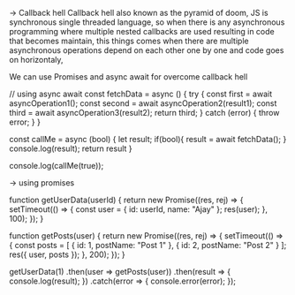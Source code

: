 -> Callback hell
Callback hell also known as the pyramid of doom, JS is synchronous single threaded language, so when there is any asynchronous programming where multiple nested callbacks are used resulting in code that becomes maintain, this things comes when there are multiple asynchronous operations depend on each other one by one and code goes on horizontaly,

We can use Promises and async await for overcome callback hell

// using async await
const fetchData = async () {
  try {
    const first = await asyncOperation1();
    const second = await asyncOperation2(result1);
    const third = await asyncOperation3(result2);
    return third;
  } catch (error) {
    throw error;
  }
}

const callMe = async (bool) {
    let result;
    if(bool){
        result = await fetchData();
    }
    console.log(result);
    return result
}

console.log(callMe(true));


-> using promises

function getUserData(userId) {
  return new Promise((res, rej) => {
    setTimeout(() => {
      const user = {
        id: userId,
        name: "Ajay"
      };
      res(user);
    }, 100);
  });
}

function getPosts(user) {
  return new Promise((res, rej) => {
    setTimeout(() => {
      const posts = [
        { id: 1, postName: "Post 1" },
        { id: 2, postName: "Post 2" }
      ];
      res({ user, posts });
    }, 200);
  });
}

getUserData(1)
  .then(user => getPosts(user))
  .then(result => {
    console.log(result);
  })
  .catch(error => {
    console.error(error);
  });

